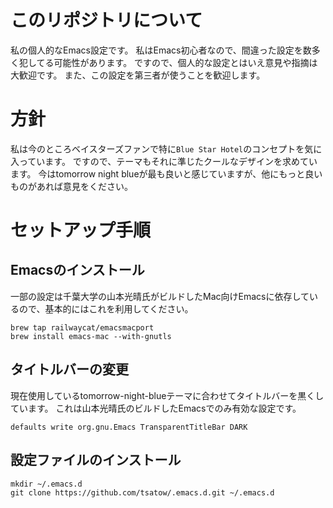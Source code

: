 # このリポジトリについて

私の個人的なEmacs設定です。
私はEmacs初心者なので、間違った設定を数多く犯してる可能性があります。
ですので、個人的な設定とはいえ意見や指摘は大歓迎です。
また、この設定を第三者が使うことを歓迎します。

# 方針

私は今のところベイスターズファンで特に```Blue Star Hotel```のコンセプトを気に入っています。
ですので、テーマもそれに準じたクールなデザインを求めています。
今はtomorrow night blueが最も良いと感じていますが、他にもっと良いものがあれば意見をください。

# セットアップ手順

## Emacsのインストール

一部の設定は千葉大学の山本光晴氏がビルドしたMac向けEmacsに依存しているので、基本的にはこれを利用してください。

```
brew tap railwaycat/emacsmacport
brew install emacs-mac --with-gnutls
```

## タイトルバーの変更

現在使用しているtomorrow-night-blueテーマに合わせてタイトルバーを黒くしています。
これは山本光晴氏のビルドしたEmacsでのみ有効な設定です。

```
defaults write org.gnu.Emacs TransparentTitleBar DARK
```

## 設定ファイルのインストール

```
mkdir ~/.emacs.d
git clone https://github.com/tsatow/.emacs.d.git ~/.emacs.d
```
